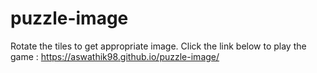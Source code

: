 # puzzle-image
Rotate the tiles to get appropriate image.
Click the link below to play the game :
https://aswathik98.github.io/puzzle-image/

